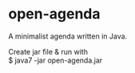 open-agenda
===========

A minimalist agenda written in Java.

Create jar file & run with<br/>
$ java7 -jar open-agenda.jar
